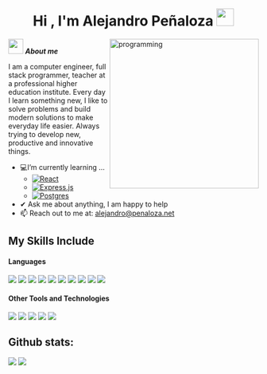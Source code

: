 <h1 align="center"><b>Hi , I'm Alejandro Peñaloza </b><img src="https://media.giphy.com/media/hvRJCLFzcasrR4ia7z/giphy.gif" width="35"></h1>
<!--  -->
<img align="right" width=300px alt="programming" src="https://media1.tenor.com/m/5ry-200hErMAAAAd/hacker-hacker-man.gif" />

<img src="https://media3.giphy.com/media/v1.Y2lkPTc5MGI3NjExY2swOG0yeTZnczZtczF1YW12Z3gwazZ0cWo5cXFxMTU4aXE4dG5vZiZlcD12MV9pbnRlcm5hbF9naWZfYnlfaWQmY3Q9Zw/KGhpQ5NMoWKQurlHwI/giphy.webp" width="30px">&nbsp;***About me***

I am a computer engineer, full stack programmer, teacher at a professional higher education institute. Every day I learn something new, I like to solve problems and build modern solutions to make everyday life easier. Always trying to develop new, productive and innovative things.
- 💻I’m currently learning ...
  - [![React](https://img.shields.io/badge/React-%2320232a.svg?logo=react&logoColor=%2361DAFB)](#)
  - [![Express.js](https://img.shields.io/badge/Express.js-%23404d59.svg?logo=express&logoColor=%2361DAFB)](#)
  - [![Postgres](https://img.shields.io/badge/Postgres-%23316192.svg?logo=postgresql&logoColor=white)](#)
- ✔ Ask me about anything, I am happy to help<br>
- 📫 Reach out to me at: <a href="alejandro@penaloza.net">alejandro@penaloza.net</a>

## My Skills Include

<h4> Languages </h4>
<span> 
  <img src="https://img.shields.io/badge/HTML5-E34F26?style=for-the-badge&logo=html5&logoColor=white">
  <img src="https://img.shields.io/badge/CSS3-1572B6?style=for-the-badge&logo=css3&logoColor=white">
  <img src="https://img.shields.io/badge/JavaScript-F7DF1E?style=for-the-badge&logo=javascript&logoColor=black">
  <img src="https://img.shields.io/badge/Java-ED8B00?style=for-the-badge&logo=java&logoColor=white">
  <img src="https://img.shields.io/badge/C-00599C?style=for-the-badge&logo=c&logoColor=white">
  <img src="https://img.shields.io/badge/python-3670A0?style=for-the-badge&logo=python&logoColor=ffdd54">
  <img src= "https://img.shields.io/badge/typescript-%23007ACC.svg?style=for-the-badge&logo=typescript&logoColor=white">
  <img src="https://img.shields.io/badge/Kotlin-%237F52FF.svg?style=for-the-badge&logo=kotlin&logoColor=white">
  <img src="https://img.shields.io/badge/php-%23777BB4.svg?style=for-the-badge&logo=php&logoColor=white">
  <img src="https://img.shields.io/badge/Tailwind%20CSS-%2338B2AC.svg?style=for-the-badge&logo=tailwind-css&logoColor=white">

 


</span>


<h4> Other Tools and Technologies </h4>
<span>
  <img src="https://img.shields.io/badge/Git-F05032?style=for-the-badge&logo=git&logoColor=white">
  <img src="https://img.shields.io/badge/jira-%230A0FFF.svg?style=for-the-badge&logo=jira&logoColor=white">
  <img src="https://img.shields.io/badge/Notion-%23000000.svg?style=for-the-badge&logo=notion&logoColor=white">
  <img src="https://img.shields.io/badge/Debian-A81D33?style=for-the-badge&?logo=debian&logoColor=fff">
  
  <img src="https://img.shields.io/badge/MySQL-00000F?style=for-the-badge&logo=mysql&logoColor=white">




</span>



<h2>Github stats:</h2> 

[![](https://github-readme-stats.vercel.app/api?username=apenaloza&show_icons=true&theme=tokyonight&hide_border=true&locale=en)](https://github.com/apenaloza)
[![](https://github-readme-streak-stats.herokuapp.com/?user=apenaloza&theme=material-palenight)](https://github.com/apenaloza)
</div>


